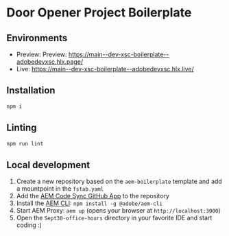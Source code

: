 # Door Opener Project Boilerplate 


## Environments
- Preview: Preview: https://main--dev-xsc-boilerplate--adobedevxsc.hlx.page/
- Live: https://main--dev-xsc-boilerplate--adobedevxsc.hlx.live/

## Installation

```sh
npm i
```

## Linting

```sh
npm run lint
```

## Local development

<!-- TODO: update with verbiage specific to door-opener template -->
1. Create a new repository based on the `aem-boilerplate` template and add a mountpoint in the `fstab.yaml`
1. Add the [AEM Code Sync GitHub App](https://github.com/apps/aem-code-sync) to the repository
1. Install the [AEM CLI](https://github.com/adobe/helix-cli): `npm install -g @adobe/aem-cli`
1. Start AEM Proxy: `aem up` (opens your browser at `http://localhost:3000`)
1. Open the `Sept30-office-hours` directory in your favorite IDE and start coding :)
